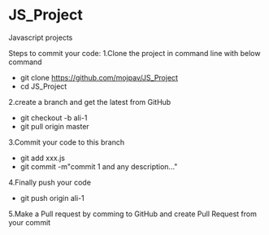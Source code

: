 # JS_Project
Javascript projects

Steps to commit your code:
1.Clone the project in command line with below command
- git clone https://github.com/mojpav/JS_Project
- cd JS_Project

2.create a branch and get the latest from GitHub
- git checkout -b ali-1
- git pull origin master

3.Commit your code to this branch
- git add xxx.js
- git commit -m"commit 1 and any description..."

4.Finally push your code
- git push origin ali-1

5.Make a Pull request by comming to GitHub and create Pull Request from your commit
